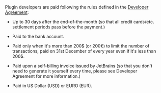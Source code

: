 [//]: # (title: How plugin developers are paid?)

Plugin developers are paid following the rules defined in the [Developer Agreement](https://plugins.jetbrains.com/legal/developer-agreement):

* Up to 30 days after the end-of-the-month (so that all credit cards/etc. settlement periods pass before the payment.)

* Paid to the bank account.

* Paid only when it's more than 200$ (or 200€) to limit the number of transactions, paid on 31st December of every year even if it's less than 200$.

* Paid upon a self-billing invoice issued by JetBrains (so that you don't need to generate it yourself every time, please see Developer Agreement for more information.)

* Paid in US Dollar (USD) or EURO (EUR).  
